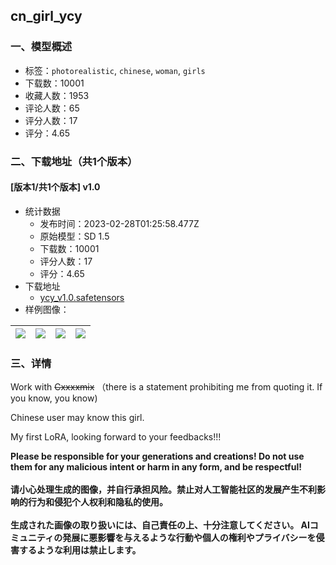 ## cn_girl_ycy
### 一、模型概述

- 标签：`photorealistic`, `chinese`, `woman`, `girls`
- 下载数：10001
- 收藏人数：1953
- 评论人数：65
- 评分人数：17
- 评分：4.65

### 二、下载地址（共1个版本）

#### [版本1/共1个版本] v1.0

- 统计数据
  - 发布时间：2023-02-28T01:25:58.477Z
  - 原始模型：SD 1.5
  - 下载数：10001
  - 评分人数：17
  - 评分：4.65
- 下载地址
  - [ycy_v1.0.safetensors](https://civitai.com/api/download/models/13002)
- 样例图像：

| <img src="https://image.civitai.com/xG1nkqKTMzGDvpLrqFT7WA/25b254ea-9671-4d96-17bd-d0bbfc1f3500/width=450/125414.jpeg" /> | <img src="https://image.civitai.com/xG1nkqKTMzGDvpLrqFT7WA/aaff6f4c-d0c3-4c2f-d339-957a30308b00/width=450/125417.jpeg" /> | <img src="https://image.civitai.com/xG1nkqKTMzGDvpLrqFT7WA/9503a3f8-8bc3-4e4d-94f5-afd9c5afc600/width=450/125416.jpeg" /> | <img src="https://image.civitai.com/xG1nkqKTMzGDvpLrqFT7WA/19f9bd35-c48a-41bf-68ab-6f046108b200/width=450/125415.jpeg" /> |
| ---- | ---- | ---- | ---- |


### 三、详情
<p>Work with <s>Cxxxxmix</s> （there is a statement prohibiting me from quoting it. If you know, you know)</p><p></p><p>Chinese user may know this girl.</p><p></p><p>My first LoRA, looking forward to your feedbacks!!!</p><p></p><p><strong>Please be responsible for your generations and creations! Do not use them for any malicious intent or harm in any form, and be respectful!</strong><br /><br /><strong>请小心处理生成的图像，并自行承担风险。禁止对人工智能社区的发展产生不利影响的行为和侵犯个人权利和隐私的使用。</strong><br /><br /><strong>生成された画像の取り扱いには、自己責任の上、十分注意してください。 AIコミュニティの発展に悪影響を与えるような行動や個人の権利やプライバシーを侵害するような利用は禁止します。</strong></p><p></p>